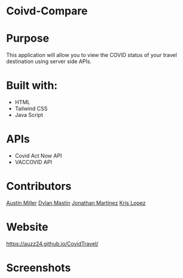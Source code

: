 # Coivd-Compare

# Purpose
This application will allow you to view the COVID status of your travel destination using server side APIs.

# Built with:
 * HTML
 * Tailwind CSS
 * Java Script

# APIs
 * Covid Act Now API
 * VACCOVID API

 # Contributors
 [Austin Miller](https://github.com/Auzz24)
 [Dylan Mastin](https://github.com/dmastin2)
 [Jonathan Martinez](https://github.com/Jonathan0212)
 [Kris Lopez](https://github.com/krislopezTX)

 # Website
 https://auzz24.github.io/CovidTravel/

 # Screenshots
 